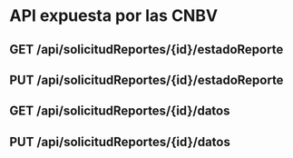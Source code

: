 # API expuesta por las CNBV
## GET /api/solicitudReportes/{id}/estadoReporte
## PUT /api/solicitudReportes/{id}/estadoReporte
## GET /api/solicitudReportes/{id}/datos
## PUT /api/solicitudReportes/{id}/datos